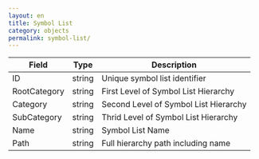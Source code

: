 ```yaml
---
layout: en
title: Symbol List
category: objects
permalink: symbol-list/
---
```


| Field        | Type   | Description |
| ------------ | ------ | ----------- |
| ID           | string | Unique symbol list identifier |
| RootCategory | string | First Level of Symbol List Hierarchy |
| Category     | string | Second Level of Symbol List Hierarchy |
| SubCategory  | string | Thrid Level of Symbol List Hierarchy |
| Name         | string | Symbol List Name |
| Path         | string | Full hierarchy path including name |